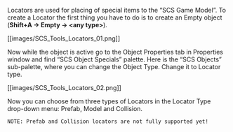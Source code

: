 Locators are used for placing of special items to the “SCS Game Model”.
To create a Locator the first thing you have to do is to create an Empty object (**Shift+A → Empty → \<any type>**).

[[images/SCS_Tools_Locators_01.png]]

Now while the object is active go to the Object Properties tab in Properties window and find “SCS Object Specials” palette. Here is the “SCS Objects” sub-palette, where you can change the Object Type. Change it to Locator type.

[[images/SCS_Tools_Locators_02.png]]

Now you can choose from three types of Locators in the Locator Type drop-down menu: Prefab, Model and Collision.

`NOTE: Prefab and Collision locators are not fully supported yet!`